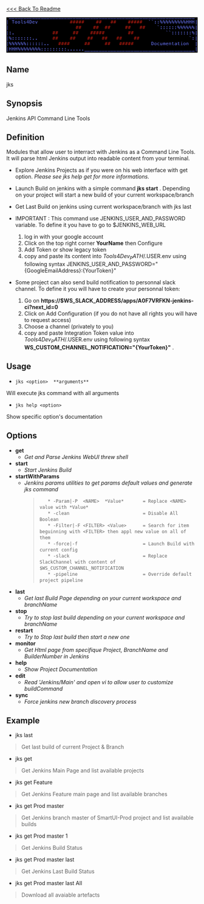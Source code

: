 [<<< Back To Readme](../../../../README.md)
<p align="center">
    <img src="https://github.com/T4D-Suites/T4D-Ressources/blob/master/LogoJKS.png">
</p>


## Name
<p>jks</p>


## Synopsis
<p>Jenkins API Command Line Tools</p>


## Definition
<p>

Modules that allow user to interract with Jenkins as a Command Line Tools.
It will parse html Jenkins output into readable content from your terminal.

* Explore Jenkins Projects as if you were on his web interface with get option.
_Please see jks help get for more informations._

* Launch Build on jenkins with a simple command __jks start__ .
Depending on your project will start a new build of your current workspace/branch

* Get Last Build on jenkins using current workspace/branch with jks last

* IMPORTANT : This command use JENKINS_USER_AND_PASSWORD variable.
To define it you have to go to $JENKINS_WEB_URL
    1. log in with your google account
    2. Click on the top right corner __YourName__ then Configure
    3. Add Token or show legacy token
    4. copy and paste its content into $Tools4Dev_PATH/.$USER.env using following syntax
JENKINS_USER_AND_PASSWORD="{GoogleEmailAddress}:{YourToken}"

* Some project can also send build notification to personnal slack channel.
To define it you will have to create your personnal token:
    1. Go on __https://$WS_SLACK_ADDRESS/apps/A0F7VRFKN-jenkins-ci?next_id=0__
    2. Click on Add Configuration (if you do not have all rights you will have to request access)
    3. Choose a channel (privately to you)
    4. copy and paste Integration Token value into $Tools4Dev_PATH/.$USER.env using following syntax
__WS_CUSTOM_CHANNEL_NOTIFICATION="{YourToken}"__ .
</p>


## Usage

* `jks <option>  **arguments**`

Will execute jks command with all arguments


* `jks help <option>      `

Show specific option's documentation


## Options
- **get**
    - _Get and Parse Jenkins WebUI threw shell_
- **start**
    - _Start Jenkins Build_
- **startWithParams**
    - _Jenkins params utilities to get params default values and generate jks command_
        >        * -Param|-P  <NAME>  *Value*       = Replace <NAME> value with *Value*
        >        * -clean                           = Disable All Boolean
        >        * -Filter|-F <FILTER> <Value>      = Search for item beguinning with <FILTER> then appl new value on all of them
        >        * -force|-f                        = Launch Build with current config
        >        * -slack                           = Replace SlackChannel with content of $WS_CUSTOM_CHANNEL_NOTIFICATION
        >        * -pipeline                        = Override default project pipeline
        >           
        >  
- **last**
    - _Get last Build Page depending on your current workspace and branchName_
- **stop**
    - _Try to stop last build depending on your current workspace and branchName_
- **restart**
    - _Try to Stop last build then start a new one_
- **monitor**
    - _Get Html page from specifique Project, BranchName and BuilderNumber in Jenkins_
- **help**
    - _Show Project Documentation_
- **edit**
    - _Read '_Jenkins_/_Main_' and open vi to allow user to customize buildCommand_
- **sync**
    - _Force jenkins new branch discovery process_

## Example
<p>

* jks last                       

>  Get last build of current Project & Branch


* jks get                        

>  Get Jenkins Main Page and list available projects


* jks get Feature                

>  Get Jenkins Feature main page and list available branches


* jks get Prod master            

>  Get Jenkins branch master of SmartUI-Prod project and list available builds


* jks get Prod master 1          

>  Get Jenkins Build Status


* jks get Prod master last       

>  Get Jenkins Last Build Status


* jks get Prod master last All   

>  Download all avaiable artefacts


</p>

